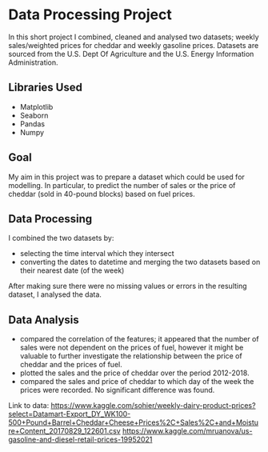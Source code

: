 # Data Processing Project
In this short project I combined, cleaned and analysed two datasets; weekly sales/weighted prices for cheddar and weekly gasoline prices. Datasets are sourced from the U.S. Dept Of Agriculture and the U.S. Energy Information Administration.

## Libraries Used
* Matplotlib
* Seaborn
* Pandas
* Numpy

## Goal
My aim in this project was to prepare a dataset which could be used for modelling. In particular, to predict the number of sales or the price of cheddar (sold in 40-pound blocks) based on fuel prices.

## Data Processing
I combined the two datasets by:

* selecting the time interval which they intersect
* converting the dates to datetime and merging the two datasets based on their nearest date (of the week)

After making sure there were no missing values or errors in the resulting dataset, I analysed the data.

## Data Analysis

* compared the correlation of the features; it appeared that the number of sales were not dependent on the prices of fuel, however it might be valuable to further investigate the relationship between the price of cheddar and the prices of fuel.
* plotted the sales and the price of cheddar over the period 2012-2018.
* compared the sales and price of cheddar to which day of the week the prices were recorded. No significant difference was found.

Link to data: https://www.kaggle.com/sohier/weekly-dairy-product-prices?select=Datamart-Export_DY_WK100-500+Pound+Barrel+Cheddar+Cheese+Prices%2C+Sales%2C+and+Moisture+Content_20170829_122601.csv
https://www.kaggle.com/mruanova/us-gasoline-and-diesel-retail-prices-19952021
